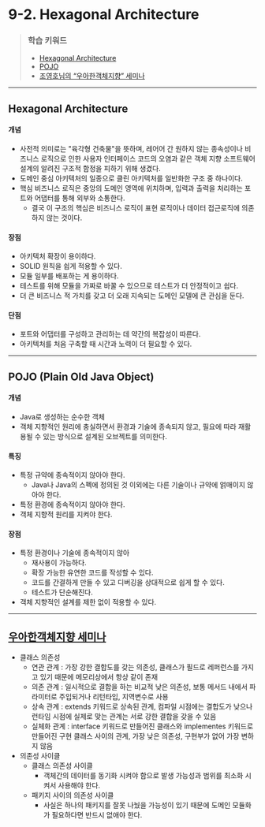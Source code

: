 # 9-2. Hexagonal Architecture

> ### 학습 키워드
>
> * [Hexagonal Architecture](9-2.-hexagonal-architecture.md#hexagonal-architecture)
> * [POJO](9-2.-hexagonal-architecture.md#pojo)
> * [조영호님의 “우아한객체지향” 세미나](9-2.-hexagonal-architecture.md#undefined-4)

***

## Hexagonal Architecture

#### 개념

* 사전적 의미로는 "육각형 건축물"을 뜻하며, 레어어 간 원하지 않는 종속성이나 비즈니스 로직으로 인한 사용자 인터페이스 코드의 오염과 같은 객체 지향 소프트웨어 설계의 알려진 구조적 함정을 피하기 위해 생겼다.
* 도메인 중심 아키텍처의 일종으로 클린 아키텍처를 일반화한 구조 중 하나이다.
* 핵심 비즈니스 로직은 중앙의 도메인 영역에 위치하며, 입력과 출력을 처리하는 포트와 어댑터를 통해 외부와 소통한다.
  * 결국 이 구조의 핵심은 비즈니스 로직이 표현 로직이나 데이터 접근로직에 의존하지 않는 것이다.

#### 장점

* 아키텍처 확장이 용이하다.
* SOLID 원칙을 쉽게 적용할 수 있다.
* 모듈 일부를 배포하는 게 용이하다.
* 테스트를 위해 모듈을 가짜로 바꿀 수 있으므로 테스트가 더 안정적이고 쉽다.
* 더 큰 비즈니스 적 가치를 갖고 더 오래 지속되는 도메인 모델에 큰 관심을 둔다.

#### 단점

* 포트와 어댑터를 구성하고 관리하는 데 약간의 복잡성이 따른다.
* 아키텍처를 처음 구축할 때 시간과 노력이 더 필요할 수 있다.

***

## POJO (Plain Old Java Object)

#### 개념

* Java로 생성하는 순수한 객체
* 객체 지향적인 원리에 충실하면서 환경과 기술에 종속되지 않고, 필요에 따라 재활용될 수 있는 방식으로 설계된 오브젝트를 의미한다.

#### 특징

* 특정 규약에 종속적이지 않아야 한다.
  * Java나 Java의 스펙에 정의된 것 이외에는 다른 기술이나 규약에 얽매이지 않아야 한다.
* 특정 환경에 종속적이지 않아야 한다.
* 객체 지향적 원리를 지켜야 한다.

#### 장점

* 특정 환경이나 기술에 종속적이지 않아&#x20;
  * 재사용이 가능하다.
  * 확장 가능한 유연한 코드를 작성할 수 있다.
  * 코드를 간결하게 만들 수 있고 디버깅을 상대적으로 쉽게 할 수 있다.
  * 테스트가 단순해진다.
* 객체 지향적인 설계를 제한 없이 적용할 수 있다.

***

## [우아한객체지향 세미나](https://youtu.be/dJ5C4qRqAgA)

* 클래스 의존성
  * 연관 관계 : 가장 강한 결합도를 갖는 의존성, 클래스가 필드로 레퍼런스를 가지고 있기 때문에 메모리상에서 항상 같이 존재
  * 의존 관계 : 일시적으로 결합을 하는 비교적 낮은 의존성, 보통 메서드 내에서 파라미터로 주입되거나 리턴타입, 지역변수로 사용
  * 상속 관계 :  extends 키워드로 상속된 관계, 컴파일 시점에는 결합도가 낮으나 런타임 시점에 실제로 맞는 관계는 서로 강한 결합을 갖을 수 있음
  * 실체화 관계 : interface 키워드로 만들어진 클래스와 implementes 키워드로 만들어진 구현 클래스 사이의 관계, 가장 낮은 의존성, 구현부가 없어 가장 변하지 않음
* 의존성 사이클
  * 클래스 의존성 사이클
    * 객체간의 데이터를 동기화 시켜야 함으로 발생 가능성과 범위를 최소화 시켜서 사용해야 한다.
  * 패키지 사이의 의존성 사이클
    * 사실은 하나의 패키지를 잘못 나눴을 가능성이 있기 때문에 도메인 모듈화가 필요하다면 반드시 없애야 한다.
